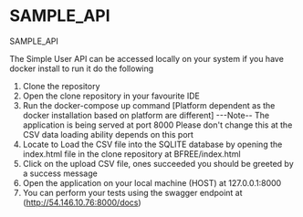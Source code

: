 # SAMPLE_API
SAMPLE_API

The Simple User API can be accessed locally on your system if you have docker install to run it do the following
1. Clone the repository
2. Open the clone repository in your favourite IDE
3. Run the docker-compose up command [Platform dependent as the docker installation based on platform are different]
---Note--
The application is being served at port 8000 Please don't change this at the CSV data loading ability depends on this port  
4. Locate to Load the CSV file into the SQLITE database by opening the index.html file in the clone repository at BFREE/index.html
5. Click on the upload CSV file, ones succeeded you should be greeted by a success message
6. Open the application on your local machine (HOST) at 127.0.0.1:8000
7. You can perform your tests using the swagger endpoint at (http://54.146.10.76:8000/docs)


